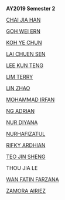 **AY2019 Semester 2**

[CHAI JIA HAN]()

[GOH WEI ERN]()

[KOH YE CHUN]()

[LAI CHUEN SEN]()

[LEE KUN TENG]()

[LIM TERRY]()

[LIN ZHAO]()

[MOHAMMAD IRFAN]()

[NG ADRIAN]()

[NUR DIYANA]()

[NURHAFIZATUL]()

[RIFKY ARDHIAN]()

[TEO JIN SHENG]()

THOU JIA LE

[WAN FATIN FARZANA]()

[ZAMORA AIRIEZ]()
